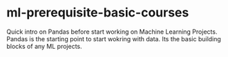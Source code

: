 # ml-prerequisite-basic-courses
 Quick intro on Pandas before start working on Machine Learning Projects. Pandas is the starting point to start wokring with data. Its the basic building blocks of any ML projects.
